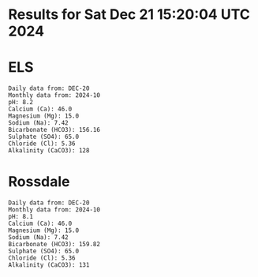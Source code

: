 # Results for Sat Dec 21 15:20:04 UTC 2024
# ELS
```
Daily data from: DEC-20
Monthly data from: 2024-10
pH: 8.2
Calcium (Ca): 46.0
Magnesium (Mg): 15.0
Sodium (Na): 7.42
Bicarbonate (HCO3): 156.16
Sulphate (SO4): 65.0
Chloride (Cl): 5.36
Alkalinity (CaCO3): 128
```
# Rossdale
```
Daily data from: DEC-20
Monthly data from: 2024-10
pH: 8.1
Calcium (Ca): 46.0
Magnesium (Mg): 15.0
Sodium (Na): 7.42
Bicarbonate (HCO3): 159.82
Sulphate (SO4): 65.0
Chloride (Cl): 5.36
Alkalinity (CaCO3): 131
```

